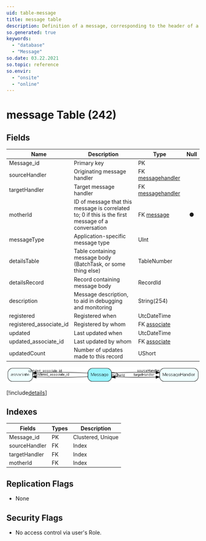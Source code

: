 ```yaml
---
uid: table-message
title: message table
description: Definition of a message, corresponding to the header of a protocol
so.generated: true
keywords:
  - "database"
  - "Message"
so.date: 03.22.2021
so.topic: reference
so.envir:
  - "onsite"
  - "online"
---
```


# message Table (242)

## Fields

| Name | Description | Type | Null |
|------|-------------|------|:----:|
|Message\_id|Primary key|PK| |
|sourceHandler|Originating message handler|FK [messagehandler](messagehandler.md)| |
|targetHandler|Target message handler|FK [messagehandler](messagehandler.md)| |
|motherId|ID of message that this message is correlated to; 0 if this is the first message of a conversation|FK [message](message.md)|&#x25CF;|
|messageType|Application-specific message type|UInt| |
|detailsTable|Table containing message body (BatchTask, or some thing else)|TableNumber| |
|detailsRecord|Record containing message body|RecordId| |
|description|Message description, to aid in debugging and monitoring|String(254)| |
|registered|Registered when|UtcDateTime| |
|registered\_associate\_id|Registered by whom|FK [associate](associate.md)| |
|updated|Last updated when|UtcDateTime| |
|updated\_associate\_id|Last updated by whom|FK [associate](associate.md)| |
|updatedCount|Number of updates made to this record|UShort| |


![Message table relationship diagram](./media/Message.png)

[!include[details](./includes/Message.md)]

## Indexes

| Fields | Types | Description |
|--------|-------|-------------|
|Message\_id |PK |Clustered, Unique |
|sourceHandler |FK |Index |
|targetHandler |FK |Index |
|motherId |FK |Index |

## Replication Flags

* None

## Security Flags

* No access control via user's Role.

